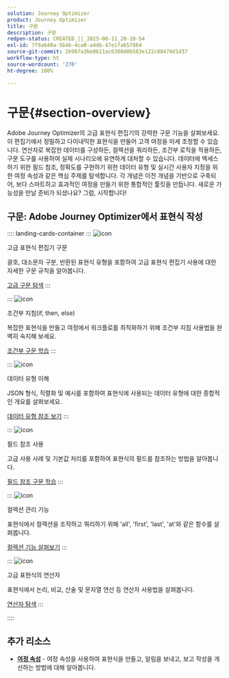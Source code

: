 ```yaml
---
solution: Journey Optimizer
product: Journey Optimizer
title: 구문
description: 구문
redpen-status: CREATED_||_2025-08-11_20-10-54
exl-id: 7f9a648a-5b4b-4ca0-a4db-47e1fa657864
source-git-commit: 2b907a3be8b11ac6308d0b563e122c88478d1d37
workflow-type: ht
source-wordcount: '270'
ht-degree: 100%

---
```


# 구문{#section-overview}

Adobe Journey Optimizer의 고급 표현식 편집기의 강력한 구문 기능을 살펴보세요. 이 편집기에서 정밀하고 다이내믹한 표현식을 만들어 고객 여정을 미세 조정할 수 있습니다. 연산자로 복잡한 데이터를 구성하든, 컬렉션을 쿼리하든, 조건부 로직을 적용하든, 구문 도구를 사용하여 실제 시나리오에 유연하게 대처할 수 있습니다. 데이터에 액세스하기 위한 필드 참조, 정확도를 구현하기 위한 데이터 유형 및 실시간 사용자 지정을 위한 여정 속성과 같은 핵심 주제를 탐색합니다. 각 개념은 이전 개념을 기반으로 구축되어, 보다 스마트하고 효과적인 여정을 만들기 위한 통합적인 툴킷을 만듭니다. 새로운 가능성을 만날 준비가 되셨나요? 그럼, 시작합니다!

## 구문: Adobe Journey Optimizer에서 표현식 작성

:::: landing-cards-container
:::
![icon](https://cdn.experienceleague.adobe.com/icons/code-branch.svg?lang=ko)

고급 표현식 편집기 구문

괄호, 대소문자 구분, 반환된 표현식 유형을 포함하여 고급 표현식 편집기 사용에 대한 자세한 구문 규칙을 알아봅니다.

[고급 구문 탐색](../using/building-journeys/expression/generalities.md)
:::

:::
![icon](https://cdn.experienceleague.adobe.com/icons/list-check.svg?lang=ko)

조건부 지침(if, then, else)

복잡한 표현식을 만들고 여정에서 워크플로를 최적화하기 위해 조건부 지침 사용법을 완벽히 숙지해 보세요.

[조건부 구문 학습](../using/building-journeys/expression/conditional-instruction.md)
:::

:::
![icon](https://cdn.experienceleague.adobe.com/icons/book.svg?lang=ko)

데이터 유형 이해

JSON 형식, 직렬화 및 예시를 포함하여 표현식에 사용되는 데이터 유형에 대한 종합적인 개요를 살펴보세요.

[데이터 유형 참조 보기](../using/building-journeys/expression/data-types.md)
:::

:::
![icon](https://cdn.experienceleague.adobe.com/icons/code-branch.svg?lang=ko)

필드 참조 사용

고급 사용 사례 및 기본값 처리를 포함하여 표현식의 필드를 참조하는 방법을 알아봅니다.

[필드 참조 구문 학습](../using/building-journeys/expression/field-references.md)
:::

:::
![icon](https://cdn.experienceleague.adobe.com/icons/gear.svg?lang=ko)

컬렉션 관리 기능

표현식에서 컬렉션을 조작하고 쿼리하기 위해 &#39;all&#39;, &#39;first&#39;, &#39;last&#39;, &#39;at&#39;와 같은 함수를 살펴봅니다.

[컬렉션 기능 살펴보기](../using/building-journeys/expression/collection-management-functions.md)
:::

:::
![icon](https://cdn.experienceleague.adobe.com/icons/screwdriver-wrench.svg?lang=ko)

고급 표현식의 연산자

표현식에서 논리, 비교, 산술 및 문자열 연산 등 연산자 사용법을 살펴봅니다.

[연산자 탐색](../using/building-journeys/expression/operators.md)
:::

::::


## 추가 리소스

- **[여정 속성](../using/building-journeys/expression/journey-properties.md)** - 여정 속성을 사용하여 표현식을 만들고, 알림을 보내고, 보고 작성을 개선하는 방법에 대해 알아봅니다.
